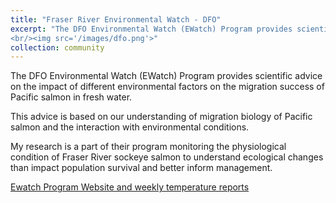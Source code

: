 ```yaml
---
title: "Fraser River Environmental Watch - DFO"
excerpt: "The DFO Environmental Watch (EWatch) Program provides scientific advice on the impact of different environmental factors on the migration success of Pacific salmon in fresh water. This advice is based on our understanding of migration biology of Pacific salmon and the interaction with environmental conditions.
<br/><img src='/images/dfo.png'>"
collection: community
---
```

The DFO Environmental Watch (EWatch) Program provides scientific advice on the impact of different environmental factors on the migration success of Pacific salmon in fresh water. 

This advice is based on our understanding of migration biology of Pacific salmon and the interaction with environmental conditions.

My research is a part of their program monitoring the physiological condition of Fraser River sockeye salmon to  understand ecological changes than impact population survival and better inform management.  

[Ewatch Program Website and weekly temperature reports](https://www.pac.dfo-mpo.gc.ca/science/habitat/frw-rfo/index-eng.html)

